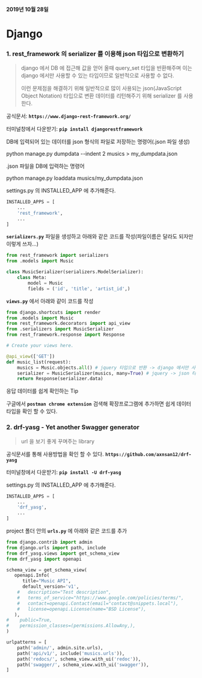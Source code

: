 #### 2019년 10월 28일

# Django

### 1. rest_framework 의 serializer 를 이용해 json 타입으로 변환하기

> django 에서 DB 에 접근해 값을 얻어 올때 query_set 타입을 반환해주며 이는 django 에서만 사용할 수 있는 타입이므로 일반적으로 사용할 수 없다.
>
> 이런 문제점을 해결하기 위해 일반적으로 많이 사용되는 json(JavaScript Object Notation) 타입으로 변환 데이터를 리턴해주기 위해 serializer 를 사용한다.



공식문서: __` https://www.django-rest-framework.org/ `__

터미널창에서 다운받기: __`pip install djangorestframework`__





DB에 입력되어 있는 데이터를 json 형식의 파일로 저장하는 명령어(.json 파일 생성)

python manage.py dumpdata --indent 2 musics > my_dumpdata.json





.json 파일을 DB에 입력하는 명령어

python manage.py loaddata musics/my_dumpdata.json



settings.py 의 INSTALLED_APP 에 추가해준다.

```python
INSTALLED_APPS = [
    ...
    'rest_framework',
    ...
]
```





__`serializers.py`__ 파일을 생성하고 아래와 같은 코드를 작성(파일이름은 달라도 되자만 이렇게 쓰자...)

```python
from rest_framework import serializers
from .models import Music

class MusicSerializer(serializers.ModelSerializer):
    class Meta:
        model = Music
        fields = ('id', 'title', 'artist_id',)
```





__`views.py`__ 에서 아래와 같이 코드를 작성

```python
from django.shortcuts import render
from .models import Music
from rest_framework.decorators import api_view
from .serializers import MusicSerializer
from rest_framework.response import Response

# Create your views here.

@api_view(['GET'])
def music_list(request):
    musics = Music.objects.all() # jquery 타입으로 반환 -> django 에서만 사용되는 타입
    serializer = MusicSerializer(musics, many=True) # jquery -> json 타입으로 전환
    return Response(serializer.data)
```





응답 데이터를 쉽게 확인하는 Tip

구글에서 __`postman chrome extension`__ 검색해 확장프로그램에 추가하면 쉽게 데이터 타입을 확인 할 수 있다.





### 2. drf-yasg - Yet another Swagger generator

> url 을 보기 좋게 꾸며주는 library

공식문서를 통해 사용방법을 확인 할 수 있다. __`https://github.com/axnsan12/drf-yasg `__

터미널창에서 다운받기: __`pip install -U drf-yasg`__



settings.py 의 INSTALLED_APP 에 추가해준다.

```python
INSTALLED_APPS = [
    ...
    'drf_yasg',
    ...
]
```



project 폴더 안의 __`urls.py`__ 에 아래와 같은 코드를 추가

```python
from django.contrib import admin
from django.urls import path, include
from drf_yasg.views import get_schema_view
from drf_yasg import openapi

schema_view = get_schema_view(
   openapi.Info(
      title="Music API",
      default_version='v1',
    #   description="Test description",
    #   terms_of_service="https://www.google.com/policies/terms/",
    #   contact=openapi.Contact(email="contact@snippets.local"),
    #   license=openapi.License(name="BSD License"),
   ),
#    public=True,
#    permission_classes=(permissions.AllowAny,),
)

urlpatterns = [
    path('admin/', admin.site.urls),
    path('api/v1/', include('musics.urls')),
    path('redocs/', schema_view.with_ui('redoc')),
    path('swagger/', schema_view.with_ui('swagger')),
]
```

